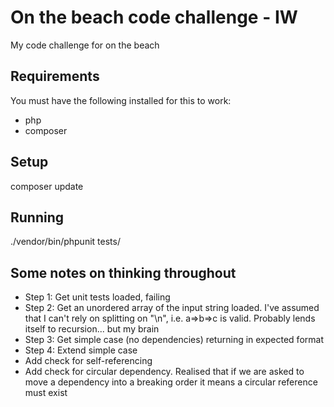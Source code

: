 # On the beach code challenge - IW

My code challenge for on the beach

## Requirements
You must have the following installed for this to work:
 * php
 * composer

## Setup

composer update

## Running

./vendor/bin/phpunit tests/


## Some notes on thinking throughout

* Step 1: Get unit tests loaded, failing
* Step 2: Get an unordered array of the input string loaded. I've assumed that I can't rely on splitting on "\n", i.e. a=>b=>c is valid. Probably lends itself to recursion... but my brain
* Step 3: Get simple case (no dependencies) returning in expected format
* Step 4: Extend simple case
* Add check for self-referencing
* Add check for circular dependency. Realised that if we are asked to move a dependency into a breaking order it means a circular reference must exist
